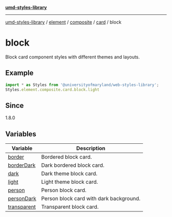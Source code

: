 [**umd-styles-library**](../../../../../../../README.md)

***

[umd-styles-library](../../../../../../../modules.md) / [element](../../../../../../README.md) / [composite](../../../../README.md) / [card](../../README.md) / block

# block

Block card component styles with different themes and layouts.

## Example

```typescript
import * as Styles from '@universityofmaryland/web-styles-library';
Styles.element.composite.card.block.light
```

## Since

1.8.0

## Variables

| Variable | Description |
| ------ | ------ |
| [border](variables/border.md) | Bordered block card. |
| [borderDark](variables/borderDark.md) | Dark bordered block card. |
| [dark](variables/dark.md) | Dark theme block card. |
| [light](variables/light.md) | Light theme block card. |
| [person](variables/person.md) | Person block card. |
| [personDark](variables/personDark.md) | Person block card with dark background. |
| [transparent](variables/transparent.md) | Transparent block card. |
